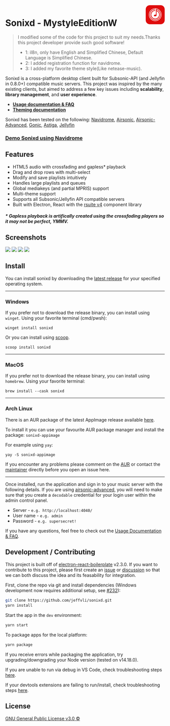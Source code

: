 <img src="assets/icon.png" alt="sonixd logo" title="sonixd" align="right" height="60px" />

# Sonixd - MystyleEditionW

> I modified some of the code for this project to suit my needs.Thanks this project developer provide such good software!
>
> - 1: il8n, only have English and Simplified Chinese, Default Language is Simplified Chinese.
> - 2: I added registration function for navidrome.
> - 3: I added my favorite theme style(Like netease-music).

Sonixd is a cross-platform desktop client built for Subsonic-API (and Jellyfin in 0.8.0+) compatible music servers. This project was inspired by the many existing clients, but aimed to address a few key issues including <strong>scalability</strong>, <strong>library management</strong>, and <strong>user experience</strong>.

- [**Usage documentation & FAQ**](https://github.com/jeffvli/sonixd/discussions/15)
- [**Theming documentation**](https://github.com/jeffvli/sonixd/discussions/61)

Sonixd has been tested on the following: [Navidrome](https://github.com/navidrome/navidrome), [Airsonic](https://github.com/airsonic/airsonic), [Airsonic-Advanced](https://github.com/airsonic-advanced/airsonic-advanced), [Gonic](https://github.com/sentriz/gonic), [Astiga](https://asti.ga/), [Jellyfin](https://github.com/jellyfin/jellyfin)

### [Demo Sonixd using Navidrome](https://github.com/jeffvli/sonixd/discussions/244)

## Features

- HTML5 audio with crossfading and gapless\* playback
- Drag and drop rows with multi-select
- Modify and save playlists intuitively
- Handles large playlists and queues
- Global mediakeys (and partial MPRIS) support
- Multi-theme support
- Supports all Subsonic/Jellyfin API compatible servers
- Built with Electron, React with the [rsuite v4](https://github.com/rsuite/rsuite) component library

<h5>* Gapless playback is artifically created using the crossfading players so it may not be perfect, YMMV.</h5>

## Screenshots

<a href="https://raw.githubusercontent.com/jeffvli/sonixd/main/assets/screenshots/0.13.1/album.png"><img src="https://raw.githubusercontent.com/jeffvli/sonixd/main/assets/screenshots/0.13.1/album.png" width="49.5%"/></a>
<a href="https://raw.githubusercontent.com/jeffvli/sonixd/main/assets/screenshots/0.13.1/artist.png"><img src="https://raw.githubusercontent.com/jeffvli/sonixd/main/assets/screenshots/0.13.1/artist.png" width="49.5%"/></a>
<a href="https://raw.githubusercontent.com/jeffvli/sonixd/main/assets/screenshots/0.13.1/search.png"><img src="https://raw.githubusercontent.com/jeffvli/sonixd/main/assets/screenshots/0.13.1/search.png" width="49.5%"/></a>
<a href="https://raw.githubusercontent.com/jeffvli/sonixd/main/assets/screenshots/0.13.1/now_playing.png"><img src="https://raw.githubusercontent.com/jeffvli/sonixd/main/assets/screenshots/0.13.1/now_playing.png" width="49.5%"/></a>

## Install

You can install sonixd by downloading the [latest release](https://github.com/jeffvli/sonixd/releases) for your specified operating system.

---

### Windows

If you prefer not to download the release binary, you can install using `winget`. Using your favorite terminal (cmd/pwsh):

```
winget install sonixd
```

Or you can install using [scoop](https://scoop.sh).

```
scoop install sonixd
```

---

### MacOS

If you prefer not to download the release binary, you can install using `homebrew`. Using your favorite terminal:

```
brew install --cask sonixd
```

---

### Arch Linux

There is an AUR package of the latest AppImage release available [here](https://aur.archlinux.org/packages/sonixd-appimage).

To install it you can use your favourite AUR package manager and install the package: `sonixd-appimage`

For example using `yay`:

```
yay -S sonixd-appimage
```

If you encounter any problems please comment on the [AUR](https://aur.archlinux.org/packages/sonixd-appimage) or contact the [maintainer](mailto:robin@blckct.io) directly before you open an issue here.

---

Once installed, run the application and sign in to your music server with the following details. If you are using [airsonic-advanced](https://github.com/airsonic-advanced/airsonic-advanced), you will need to make sure that you create a `decodable` credential for your login user within the admin control panel.

- Server - `e.g. http://localhost:4040/`
- User name - `e.g. admin`
- Password - `e.g. supersecret!`

If you have any questions, feel free to check out the [Usage Documentation & FAQ](https://github.com/jeffvli/sonixd/discussions/15).

## Development / Contributing

This project is built off of [electron-react-boilerplate](https://github.com/electron-react-boilerplate/electron-react-boilerplate) v2.3.0.
If you want to contribute to this project, please first create an [issue](https://github.com/jeffvli/sonixd/issues/new) or [discussion](https://github.com/jeffvli/sonixd/discussions/new) so that we can both discuss the idea and its feasability for integration.

First, clone the repo via git and install dependencies (Windows development now requires additional setup, see [#232](https://github.com/jeffvli/sonixd/issues/232)):

```bash
git clone https://github.com/jeffvli/sonixd.git
yarn install
```

Start the app in the `dev` environment:

```bash
yarn start
```

To package apps for the local platform:

```bash
yarn package
```

If you receive errors while packaging the application, try upgrading/downgrading your Node version (tested on v14.18.0).

If you are unable to run via debug in VS Code, check troubleshooting steps [here](https://github.com/electron-react-boilerplate/electron-react-boilerplate/issues/2757#issuecomment-784200527).

If your devtools extensions are failing to run/install, check troubleshooting steps [here](https://github.com/electron-react-boilerplate/electron-react-boilerplate/issues/2788).

## License

[GNU General Public License v3.0 ©](https://github.com/jeffvli/sonixd/blob/main/LICENSE)
